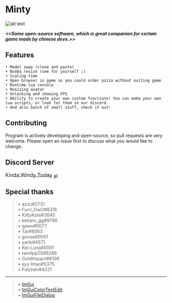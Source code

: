 # Minty
![alt text](https://cdn.discordapp.com/attachments/1074393130113191956/1085601369878171768/Akito_09_st.ayaka.one.png)

<b><i><<Some open-source software, which is great companion for certain game made by chinese devs.>></i></b>
## Features

```
• Model swap (clone and paste)
• Booba resize (see for yourself ;)
• Scaling time
• Open browser in game so you could order pizza without exiting game
• Runtime lua console
• Resizing avatar
• Unlocking and showing FPS
• Ability to create your own custom functions! You can make your own lua scripts, or look for them in our discord.
• And also bunch of small stuff, check it out!
```
## Contributing
Program is actively developing and open-source, so pull requests are very welcome. Please open an issue first to discuss what you would like to change.

## Discord Server
<a href="https://discord.gg/tPBEpV6ceC"><span style="font-size: 16px; vertical-align: middle;">Kinda Windy Today</span></a> <img src="https://cdn.discordapp.com/attachments/1067370364281298954/1087131061726740581/kwt.png" alt="alt text" style="height: 1em; width: 1em; font-size: 16px; vertical-align: middle; display: inline-block;"> 

## Special thanks

> • azzu#2731<br>
• Furri_OwO#8316<br>
• KittyKate#3640<br>
• keitaro_gg#9796<br>
• qawo#0077<br>
• Tar#8063<br>
• goose#0001<br>
• yarik#4571<br>
• Kei-Luna#0001<br>
• tamilpp25#9288<br>
• GoldImpact#8106<br>
• ayy lmao#5375<br>
• Futchev#4321<br>
___

> • [ImGui](https://github.com/ocornut/imgui)<br>
• [ImGuiColorTextEdit](https://github.com/BalazsJako/ImGuiColorTextEdit)<br>
• [ImGuiFileDialog](https://github.com/aiekick/ImGuiFileDialog)<br>
